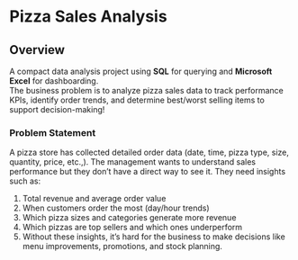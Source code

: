 # Pizza Sales Analysis
## Overview
A compact data analysis project using **SQL** for querying and **Microsoft Excel** for dashboarding.  
The business problem is to analyze pizza sales data to track performance KPIs, identify order trends, and determine best/worst selling items to support decision-making!
### Problem Statement
A pizza store has collected detailed order data (date, time, pizza type, size, quantity, price, etc.,).
The management wants to understand sales performance but they don’t have a direct way to see it.
They need insights such as:
1. Total revenue and average order value
2. When customers order the most (day/hour trends)
3. Which pizza sizes and categories generate more revenue
4. Which pizzas are top sellers and which ones underperform
5. Without these insights, it’s hard for the business to make decisions like menu improvements, promotions, and stock planning.


